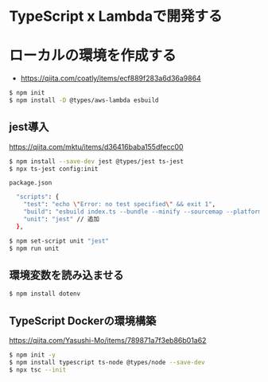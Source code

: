 # TypeScript x Lambdaで開発する

# ローカルの環境を作成する

- https://qiita.com/coatly/items/ecf889f283a6d36a9864

```bash
$ npm init
$ npm install -D @types/aws-lambda esbuild
```

## jest導入

https://qiita.com/mktu/items/d36416baba155dfecc00

```bash
$ npm install --save-dev jest @types/jest ts-jest
$ npx ts-jest config:init
```

`package.json`

```bash
  "scripts": {
    "test": "echo \"Error: no test specified\" && exit 1",
    "build": "esbuild index.ts --bundle --minify --sourcemap --platform=node --target=es2020 --outfile=dist/index.js",
    "unit": "jest" // 追加
  },
```

```bash
$ npm set-script unit "jest"
$ npm run unit
```

## 環境変数を読み込ませる

```bash
$ npm install dotenv
```

## TypeScript Dockerの環境構築

https://qiita.com/Yasushi-Mo/items/789871a7f3eb86b01a62

```bash
$ npm init -y
$ npm install typescript ts-node @types/node --save-dev
$ npx tsc --init
```



